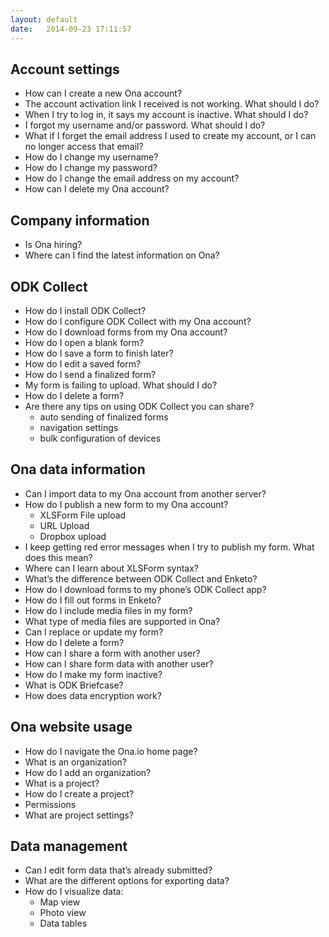 ```yaml
---
layout: default
date:   2014-09-23 17:11:57
---
```


## Account settings

* How can I create a new Ona account?
* The account activation link I received is not working. What should I do?
* When I try to log in, it says my account is inactive. What should I do?
* I forgot my username and/or password. What should I do?
* What if I forget the email address I used to create my account, or I can no longer access that email?
* How do I change my username?
* How do I change my password?
* How do I change the email address on my account?
* How can I delete my Ona account?
 
## Company information

* Is Ona hiring?
* Where can I find the latest information on Ona?

## ODK Collect 

* How do I install ODK Collect?
* How do I configure ODK Collect with my Ona account?
* How do I download forms from my Ona account?
* How do I open a blank form?
* How do I save a form to finish later?
* How do I edit a saved form?
* How do I send a finalized form?
* My form is failing to upload.  What should I do?
* How do I delete a form?
* Are there any tips on using ODK Collect you can share?
  * auto sending of finalized forms
  * navigation settings
  * bulk configuration of devices

## Ona data information

* Can I import data to my Ona account from another server?
* How do I publish a new form to my Ona account?
  * XLSForm File upload
  * URL Upload
  * Dropbox upload
* I keep getting red error messages when I try to publish my form.  What does this mean?
* Where can I learn about XLSForm syntax?
* What’s the difference between ODK Collect and Enketo?
* How do I download forms to my phone’s ODK Collect app?
* How do I fill out forms in Enketo?
* How do I include media files in my form?
* What type of media files are supported in Ona?
* Can I replace or update my form?
* How do I delete a form?
* How can I share a form with another user?
* How can I share form data with another user?
* How do I make my form inactive?
* What is ODK Briefcase?
* How does data encryption work?


## Ona website usage

* How do I navigate the Ona.io home page?
* What is an organization?
* How do I add an organization?
* What is a project?
* How do I create a project?
* Permissions
* What are project settings?

## Data management

* Can I edit form data that’s already submitted?
* What are the different options for exporting data?
* How do I visualize data:
  * Map view
  * Photo view
  * Data tables

